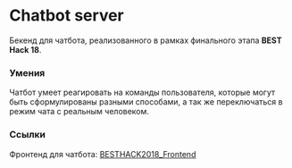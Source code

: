 # Chatbot server
Бекенд для чатбота, реализованного в рамках финального этапа **BEST Hack 18**.

### Умения
Чатбот умеет реагировать на команды пользователя, которые могут быть сформулированы разными способами, а так же переключаться в режим чата с реальным человеком.

### Ссылки
Фронтенд для чатбота: [BESTHACK2018_Frontend](https://github.com/vgreen/BESTHACK2018_Frontend)